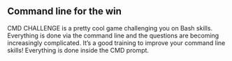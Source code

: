 ## Command line for the win
CMD CHALLENGE is a pretty cool game challenging you on Bash skills. 
Everything is done via the command line and the questions are becoming increasingly complicated. It’s a good training to improve your command line skills! 
Everything is done inside the CMD prompt.